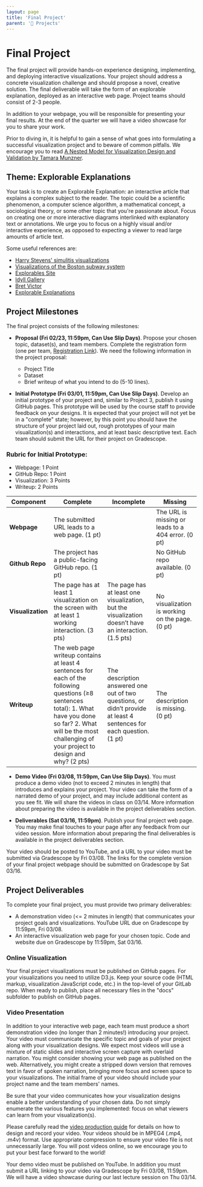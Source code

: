 ```yaml
---
layout: page
title: 'Final Project'
parent: '📝 Projects'
---
```


# Final Project

The final project will provide hands-on experience designing, implementing, and deploying interactive visualizations. Your project should address a concrete visualization challenge and should propose a novel, creative solution. The final deliverable will take the form of an explorable explanation, deployed as an interactive web page. Project teams should consist of 2-3 people.

In addition to your webpage, you will be responsible for presenting your final results. At the end of the quarter we will have a video showcase for you to share your work.

Prior to diving in, it is helpful to gain a sense of what goes into formulating a successful visualization project and to beware of common pitfalls. We encourage you to read [A Nested Model for Visualization Design and Validation by Tamara Munzner][link].

[link]: http://www.cs.ubc.ca/labs/imager/tr/2009/NestedModel/NestedModel.pdf

## Theme: Explorable Explanations

Your task is to create an Explorable Explanation: an interactive article that explains a complex subject to the reader. The topic could be a scientific phenomenon, a computer science algorithm, a mathematical concept, a sociological theory, or some other topic that you're passionate about. Focus on creating one or more interactive diagrams interlinked with explanatory text or annotations. We urge you to focus on a highly visual and/or interactive experience, as opposed to expecting a viewer to read large amounts of article text.

Some useful references are:

- [Harry Stevens' simulitis visualizations][link2]
- [Visualizations of the Boston subway system][link3]
- [Explorables Site][link4]
- [Idyll Gallery][link5]
- [Bret Victor][link6]
- [Explorable Explanations][link7]

[link2]: https://www.washingtonpost.com/graphics/2020/world/corona-simulator/
[link3]: https://mbtaviz.github.io/
[link4]: https://explorabl.es/
[link5]: https://idyll-lang.org/gallery
[link6]: http://worrydream.com/
[link7]: http://worrydream.com/ExplorableExplanations/

## Project Milestones

The final project consists of the following milestones:

- **Proposal (Fri 02/23, 11:59pm, Can Use Slip Days)**. Propose your chosen topic, dataset(s), and team members. Complete the registration form (one per team, [Registration Link][link8]). We need the following information in the project proposal:
    - Project Title
    - Dataset
    - Brief writeup of what you intend to do (5-10 lines). 

- **Initial Prototype (Fri 03/01, 11:59pm, Can Use Slip Days)**. Develop an initial prototype of your project and, similar to Project 3, publish it using GitHub pages. This prototype will be used by the course staff to provide feedback on your designs. It is expected that your project will not yet be in a "complete" state; however, by this point you should have the structure of your project laid out, rough prototypes of your main visualization(s) and interactions, and at least basic descriptive text. Each team should submit the URL for their project on Gradescope.

### Rubric for Initial Prototype:

- Webpage: 1 Point
- GitHub Repo: 1 Point
- Visualization: 3 Points
- Writeup: 2 Points

| **Component**     | **Complete**                                                                                                                                                                                                               | **Incomplete**                                                                                                      | **Missing**                                        |
|-------------------|----------------------------------------------------------------------------------------------------------------------------------------------------------------------------------------------------------------------------|---------------------------------------------------------------------------------------------------------------------|----------------------------------------------------|
| **Webpage**       | The submitted URL leads to a web page. (1 pt)                                                                                                                                                                              |                                                                                                                     | The URL is missing or leads to a 404 error. (0 pt) |
| **Github Repo**   | The project has a public-facing GitHub repo. (1 pt)                                                                                                                                                                        |                                                                                                                     | No GitHub repo available. (0 pt)                   |
| **Visualization** | The page has at least 1 visualization on the screen with at least 1 working interaction. (3 pts)                                                                                                                           | The page has at least one visualization, but the visualization doesn’t have an interaction. (1.5 pts)               | No visualization is working on the page. (0 pt)    |
| **Writeup**       | The web page writeup contains at least 4 sentences for each of the following questions (≥8 sentences total): 1. What have you done so far? 2. What will be the most challenging of your project to design and why? (2 pts) | The description answered one out of two questions, or didn’t provide at least 4 sentences for each question. (1 pt) | The description is missing. (0 pt)                 |

- **Demo Video (Fri 03/08, 11:59pm, Can Use Slip Days)**. You must produce a demo video (not to exceed 2 minutes in length) that introduces and explains your project. Your video can take the form of a narrated demo of your project, and may include additional content as you see fit. We will share the videos in class on 03/14. More information about preparing the video is available in the project deliverables section.

- **Deliverables (Sat 03/16, 11:59pm)**. Publish your final project web page. You may make final touches to your page after any feedback from our video session. More information about preparing the final deliverables is available in the project deliverables section.

Your video should be posted to YouTube, and a URL to your video must be submitted via Gradescope by Fri 03/08. The links for the complete version of your final project webpage should be submitted on Gradescope by Sat 03/16.

[link8]: https://forms.gle/gJ6jncs83GDgrWiG9

## Project Deliverables

To complete your final project, you must provide two primary deliverables:

- A demonstration video (<= 2 minutes in length) that communicates your project goals and visualizations. YouTube URL due on Gradescope by 11:59pm, Fri 03/08.
- An interactive visualization web page for your chosen topic. Code and website due on Gradescope by 11:59pm, Sat 03/16.

### Online Visualization

Your final project visualizations must be published on GitHub pages. For your visualizations you need to utilize D3.js. Keep your source code (HTML markup, visualization JavaScript code, etc.) in the top-level of your GitLab repo. When ready to publish, place all necessary files in the "docs" subfolder to publish on GitHub pages.

### Video Presentation

In addition to your interactive web page, each team must produce a short demonstration video (no longer than 2 minutes!) introducing your project. Your video must communicate the specific topic and goals of your project along with your visualization designs. We expect most videos will use a mixture of static slides and interactive screen capture with overlaid narration. You might consider showing your web page as published on the web. Alternatively, you might create a stripped down version that removes text in favor of spoken narration, bringing more focus and screen space to your visualizations. The initial frame of your video should include your project name and the team members' names.

Be sure that your video communicates how your visualization designs enable a better understanding of your chosen data. Do not simply enumerate the various features you implemented: focus on what viewers can learn from your visualization(s).

Please carefully read the [video production guide][link9] for details on how to design and record your video. Your videos should be in MPEG4 (.mp4, .m4v) format. Use appropriate compression to ensure your video file is not unnecessarily large. You will post videos online, so we encourage you to put your best face forward to the world!

Your demo video must be published on YouTube. In addition you must submit a URL linking to your video via Gradescope by Fri 03/08, 11:59pm. We will have a video showcase during our last lecture session on Thu 03/14.

[link9]: https://github.com/dsc-courses/dsc106-wi24/raw/gh-pages/resources/reading/Prod_Guide.pdf